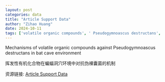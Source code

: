 ```yaml
---
layout: post
categories: data
title: "Article Support Data"
author: "Zihao Huang"
date: 2024-10-11
tags: ['volatile organic compounds', ' Pseudogymnoascus destructans', ' bat cave environment', ' mechanisms']
---
```


Mechanisms of volatile organic compounds against Pseudogymnoascus destructans in bat cave environment

挥发性有机化合物在蝙蝠洞穴环境中对抗伪裸囊菌的机制

资源链接: [Article Support Data](https://doi.org/10.57760/sciencedb.14603)
